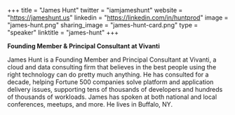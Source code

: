 +++
title = "James Hunt"
twitter = "iamjameshunt"
website = "https://jameshunt.us"
linkedin = "https://linkedin.com/in/huntprod"
image = "james-hunt.png"
sharing_image = "james-hunt-card.png"
type = "speaker"
linktitle = "james-hunt"
+++

**Founding Member & Principal Consultant at Vivanti**

James Hunt is a Founding Member and Principal Consultant at Vivanti, a cloud and data consulting firm that believes in the best people using the right technology can do pretty much anything. He has consulted for a decade, helping Fortune 500 companies solve platform and application delivery issues, supporting tens of thousands of developers and hundreds of thousands of workloads. James has spoken at both national and local conferences, meetups, and more. He lives in Buffalo, NY.